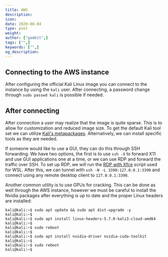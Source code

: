 ```yaml
---
title: AWS
description:
icon:
date: 2020-08-04
type: post
weight:
author: ["gamb1t",]
tags: ["",]
keywords: ["",]
og_description:
---
```


## Connecting to the AWS instance

After configuring the official Kali Linux image you can connect to the instance by using the `kali` user. After connecting, a password change through `sudo passwd kali` is possible if needed.

## After connecting

After connection a user may realize that the image is quite sparse. This is to allow for customization and reduced image size. To get the default Kali tool set we can utilize [Kali's metapackages](/docs/general-use/metapackages/). Alternatively, we can install specific tools as they are needed.

If someone would like to use a GUI, they can do this through SSH forwarding. We have two options, the first is to use `ssh -X` to forward X11 and use GUI applications one at a time, or we can use RDP and forward the traffic over SSH. To set up RDP, we will run the [RDP with Xfce](/docs/general-use/xfce-with-rdp/) script used for WSL. After this, we can tunnel with `ssh -N -L 3390:127.0.0.1:3390` and connect using any remote desktop client to `127.0.0.1:3390`.

Another common utility is to use GPUs for cracking. This can be done as well through the AWS instance, however we must be careful to install the Nvidia packages after everything is up to date and the proper Linux headers are installed:

```
kali@kali:~$ sudo apt update && sudo apt dist-upgrade -y
kali@kali:~$
kali@kali:~$ sudo apt install linux-headers-5.7.0-kali3-cloud-amd64
kali@kali:~$
kali@kali:~$ sudo reboot
kali@kali:~$
kali@kali:~$ sudo apt install nvidia-driver nvidia-cuda-toolkit
kali@kali:~$
kali@kali:~$ sudo reboot
kali@kali:~$
```
